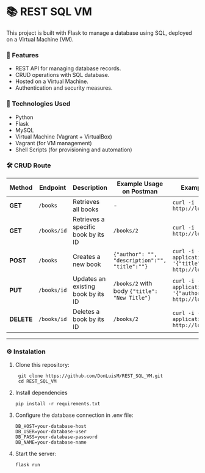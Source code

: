 #  📚 REST SQL VM
This project is built with Flask to manage a database using SQL, deployed on a Virtual Machine (VM).

### 🎯 Features
- REST API for managing database records.
- CRUD operations with SQL database.
- Hosted on a Virtual Machine.
- Authentication and security measures.
  
### 🚀 Technologies Used
- Python
- Flask
- MySQL
- Virtual Machine (Vagrant + VirtualBox)
- Vagrant (for VM management)
- Shell Scripts (for provisioning and automation)

### 🛠️ CRUD Route
| Method   | Endpoint            | Description                         | Example Usage on Postman                             | Example Usage with curl
|----------|---------------------|-------------------------------------|--------------------------------------------------|---------------------------------------------|
| **GET**      | `/books`            | Retrieves all books                 | -                                                | `curl -i http://localhost:5000/books`   |
| **GET**      | `/books/id`         | Retrieves a specific book by its ID | `/books/2`                                       | `curl -i http://localhost:5000/books/2` |
| **POST**     | `/books`            | Creates a new book                  | `{"author": "", "description":"", "title":""}`   | `curl -i -H "Content-Type: application/json" -X POST -d '{"title":"El libro"}' http://localhost:5000/books` |
| **PUT**      | `/books/id`         | Updates an existing book by its ID  | `/books/2` with body `{"title": "New Title"}`    | `curl -i -H "Content-Type: application/json" -X PUT -d '{"author":"Jorgito"}' http://localhost:5000/books/2`|
| **DELETE**   | `/books/id`         | Deletes a book by its ID            | `/books/2`                                       | `curl -i -H "Content-Type: application/json" -X DELETE http://localhost:5000/books/1`  |

---
### ⚙️ Instalation
1. Clone this repository:
   ```
    git clone https://github.com/DonLuisM/REST_SQL_VM.git
    cd REST_SQL_VM
   ```
2. Install dependencies
   ```
   pip install -r requirements.txt
   ```
3. Configure the database connection in .env file:
   ```
   DB_HOST=your-database-host
   DB_USER=your-database-user
   DB_PASS=your-database-password
   DB_NAME=your-database-name
   ```
4. Start the server:
   ```
   flask run
   ```

